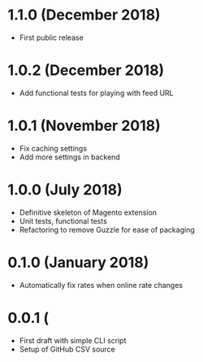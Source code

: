 # 1.1.0 (December 2018)
- First public release

# 1.0.2 (December 2018)
- Add functional tests for playing with feed URL

# 1.0.1 (November 2018)
- Fix caching settings
- Add more settings in backend

# 1.0.0 (July 2018)
- Definitive skeleton of Magento extension
- Unit tests, functional tests
- Refactoring to remove Guzzle for ease of packaging

# 0.1.0 (January 2018)
- Automatically fix rates when online rate changes

# 0.0.1 (
- First draft with simple CLI script
- Setup of GitHub CSV source

